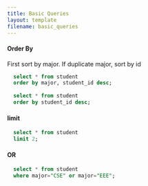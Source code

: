 ```yaml
---
title: Basic Queries
layout: template
filename: basic_queries
---
```


#### Order By
First sort by major. If duplicate major, sort by id
````sql
  select * from student
  order by major, student_id desc;
  
  select * from student
  order by student_id desc;
````

#### limit
````sql
  select * from student
  limit 2;
````

#### OR
````sql
  select * from student
  where major="CSE" or major="EEE";
````
